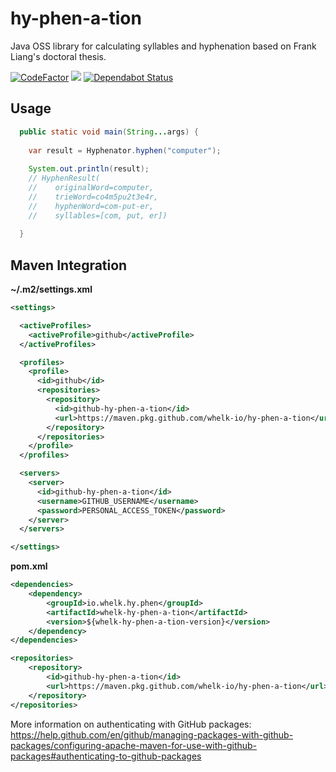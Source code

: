 # hy-phen-a-tion
Java OSS library for calculating syllables and hyphenation based on Frank Liang's doctoral thesis.

[![CodeFactor](https://www.codefactor.io/repository/github/whelk-io/hy-phen-a-tion/badge)](https://www.codefactor.io/repository/github/whelk-io/hy-phen-a-tion) ![](https://github.com/whelk-io/hy-phen-a-tion/workflows/deploy/badge.svg) [![Dependabot Status](https://api.dependabot.com/badges/status?host=github&repo=whelk-io/hy-phen-a-tion)](https://dependabot.com)

## Usage

````java
  public static void main(String...args) { 
    
    var result = Hyphenator.hyphen("computer");
    
    System.out.println(result); 
    // HyphenResult(
    //    originalWord=computer, 
    //    trieWord=co4m5pu2t3e4r, 
    //    hyphenWord=com-put-er, 
    //    syllables=[com, put, er])
    
  }
````

## Maven Integration

**~/.m2/settings.xml**

````xml
<settings>

  <activeProfiles>
    <activeProfile>github</activeProfile>
  </activeProfiles>

  <profiles>
    <profile>
      <id>github</id>
      <repositories>
        <repository>
          <id>github-hy-phen-a-tion</id>
          <url>https://maven.pkg.github.com/whelk-io/hy-phen-a-tion</url>
        </repository>
      </repositories>
    </profile>
  </profiles>

  <servers>
    <server>
      <id>github-hy-phen-a-tion</id>
      <username>GITHUB_USERNAME</username>
      <password>PERSONAL_ACCESS_TOKEN</password>
    </server>
  </servers>

</settings>
````

**pom.xml**

````xml
<dependencies>
	<dependency>
		<groupId>io.whelk.hy.phen</groupId>
		<artifactId>whelk-hy-phen-a-tion</artifactId>
		<version>${whelk-hy-phen-a-tion-version}</version>
	</dependency>
</dependencies>

<repositories>
	<repository>
		<id>github-hy-phen-a-tion</id>
		<url>https://maven.pkg.github.com/whelk-io/hy-phen-a-tion</url>
	</repository>
</repositories>
````

More information on authenticating with GitHub packages: https://help.github.com/en/github/managing-packages-with-github-packages/configuring-apache-maven-for-use-with-github-packages#authenticating-to-github-packages

